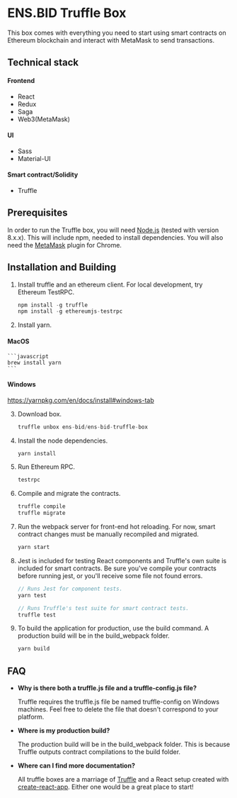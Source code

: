 # ENS.BID Truffle Box

This box comes with everything you need to start using smart contracts on Ethereum blockchain and interact with MetaMask to send transactions.  

## Technical stack

#### Frontend
- React
- Redux
- Saga
- Web3(MetaMask)

#### UI
- Sass
- Material-UI

#### Smart contract/Solidity
- Truffle

## Prerequisites
In order to run the Truffle box, you will need [Node.js](https://nodejs.org) (tested with version 8.x.x). This will include npm, needed to install dependencies. You will also need the [MetaMask](https://metamask.io/) plugin for Chrome.

## Installation and Building

1. Install truffle and an ethereum client. For local development, try Ethereum TestRPC.
    ```javascript
    npm install -g truffle
    npm install -g ethereumjs-testrpc
    ```

2. Install yarn.

#### MacOS
    ```javascript
    brew install yarn
    ```
#### Windows
https://yarnpkg.com/en/docs/install#windows-tab

3. Download box.
    ```javascript
    truffle unbox ens-bid/ens-bid-truffle-box
    ```

4. Install the node dependencies.
    ```javascript
    yarn install
    ```

5. Run Ethereum RPC.
    ```javascript
    testrpc
    ```

6. Compile and migrate the contracts.
    ```javascript
    truffle compile
    truffle migrate
    ```

7. Run the webpack server for front-end hot reloading. For now, smart contract changes must be manually recompiled and migrated.
    ```javascript
    yarn start
    ```

8. Jest is included for testing React components and Truffle's own suite is included for smart contracts. Be sure you've compile your contracts before running jest, or you'll receive some file not found errors.
    ```javascript
    // Runs Jest for component tests.
    yarn test

    // Runs Truffle's test suite for smart contract tests.
    truffle test
    ```

9. To build the application for production, use the build command. A production build will be in the build_webpack folder.
    ```javascript
    yarn build
## FAQ

* __Why is there both a truffle.js file and a truffle-config.js file?__

    Truffle requires the truffle.js file be named truffle-config on Windows machines. Feel free to delete the file that doesn't correspond to your platform.

* __Where is my production build?__

    The production build will be in the build_webpack folder. This is because Truffle outputs contract compilations to the build folder.

* __Where can I find more documentation?__

    All truffle boxes are a marriage of [Truffle](http://truffleframework.com/) and a React setup created with [create-react-app](https://github.com/facebookincubator/create-react-app/blob/master/packages/react-scripts/template/README.md). Either one would be a great place to start!
    